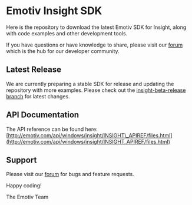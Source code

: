 # Emotiv Insight SDK

Here is the repository to download the latest Emotiv SDK for Insight, along with code examples and other development tools.

If you have questions or have knowledge to share, please visit our [forum](https://emotiv.com/forum/) which is the hub for our developer community.

## Latest Release
We are currently preparing a stable SDK for release and updating the repository with more examples. Please check out the [insight-beta-release branch](https://github.com/Emotiv/insight_sdk/tree/Insight-beta-release) for latest changes.

## API Documentation
The API reference can be found here:
[http://emotiv.com/api/windows/insight/INSIGHT\_APIREF/files.html](http://emotiv.com/api/windows/insight/INSIGHT_APIREF/files.html)

## Support
Please visit our [forum](https://emotiv.com/forum/) for bugs and feature requests.

Happy coding!

The Emotiv Team
